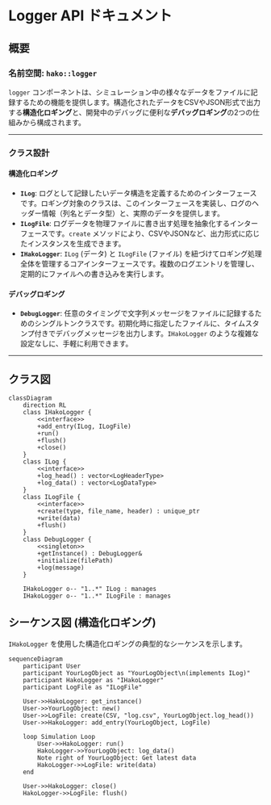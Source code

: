 # Logger API ドキュメント

## 概要

### 名前空間: `hako::logger`

`logger` コンポーネントは、シミュレーション中の様々なデータをファイルに記録するための機能を提供します。構造化されたデータをCSVやJSON形式で出力する**構造化ロギング**と、開発中のデバッグに便利な**デバッグロギング**の2つの仕組みから構成されます。

---

### クラス設計

#### **構造化ロギング**

-   **`ILog`**: ログとして記録したいデータ構造を定義するためのインターフェースです。ロギング対象のクラスは、このインターフェースを実装し、ログのヘッダー情報（列名とデータ型）と、実際のデータを提供します。
-   **`ILogFile`**: ログデータを物理ファイルに書き出す処理を抽象化するインターフェースです。`create` メソッドにより、CSVやJSONなど、出力形式に応じたインスタンスを生成できます。
-   **`IHakoLogger`**: `ILog` (データ) と `ILogFile` (ファイル) を紐づけてロギング処理全体を管理するコアインターフェースです。複数のログエントリを管理し、定期的にファイルへの書き込みを実行します。

#### **デバッグロギング**

-   **`DebugLogger`**: 任意のタイミングで文字列メッセージをファイルに記録するためのシングルトンクラスです。初期化時に指定したファイルに、タイムスタンプ付きでデバッグメッセージを出力します。`IHakoLogger` のような複雑な設定なしに、手軽に利用できます。

---

## クラス図

```mermaid
classDiagram
    direction RL
    class IHakoLogger {
        <<interface>>
        +add_entry(ILog, ILogFile)
        +run()
        +flush()
        +close()
    }
    class ILog {
        <<interface>>
        +log_head() : vector<LogHeaderType>
        +log_data() : vector<LogDataType>
    }
    class ILogFile {
        <<interface>>
        +create(type, file_name, header) : unique_ptr
        +write(data)
        +flush()
    }
    class DebugLogger {
        <<singleton>>
        +getInstance() : DebugLogger&
        +initialize(filePath)
        +log(message)
    }

    IHakoLogger o-- "1..*" ILog : manages
    IHakoLogger o-- "1..*" ILogFile : manages
```

## シーケンス図 (構造化ロギング)

`IHakoLogger` を使用した構造化ロギングの典型的なシーケンスを示します。

```mermaid
sequenceDiagram
    participant User
    participant YourLogObject as "YourLogObject\n(implements ILog)"
    participant HakoLogger as "IHakoLogger"
    participant LogFile as "ILogFile"

    User->>HakoLogger: get_instance()
    User->>YourLogObject: new()
    User->>LogFile: create(CSV, "log.csv", YourLogObject.log_head())
    User->>HakoLogger: add_entry(YourLogObject, LogFile)

    loop Simulation Loop
        User->>HakoLogger: run()
        HakoLogger->>YourLogObject: log_data()
        Note right of YourLogObject: Get latest data
        HakoLogger->>LogFile: write(data)
    end

    User->>HakoLogger: close()
    HakoLogger->>LogFile: flush()
```